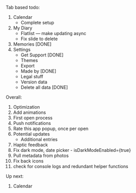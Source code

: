 Tab based todo:
1. Calendar
	- Complete setup
2. My Diary
	- Flatlist — make updating async
	- Fix slide to delete
3. Memories [DONE]
4. Settings
	- Get Support [DONE]
	- Themes
	- Export
	- Made by [DONE]
	- Legal stuff
	- Version data
	- Delete all data [DONE]


Overall:
1. Optimization
2. Add animations
6. First open process
7. Push notifications
8. Rate this app popup, once per open
9. Potential updates
	- Additional entries
10. Haptic feedback
11. Fix dark mode, date picker - isDarkModeEnabled={true}
12. Pull metadata from photos
13. Fix back icons
14. check for console logs and redundant helper functions

Up next:
1. Calendar
